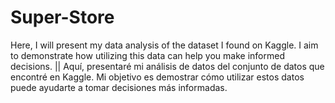 # Super-Store
 Here, I will present my data analysis of the dataset I found on Kaggle. I aim to demonstrate how utilizing this data can help you make informed decisions.    ||  Aquí, presentaré mi análisis de datos del conjunto de datos que encontré en Kaggle. Mi objetivo es demostrar cómo utilizar estos datos puede ayudarte a tomar decisiones más informadas. 
